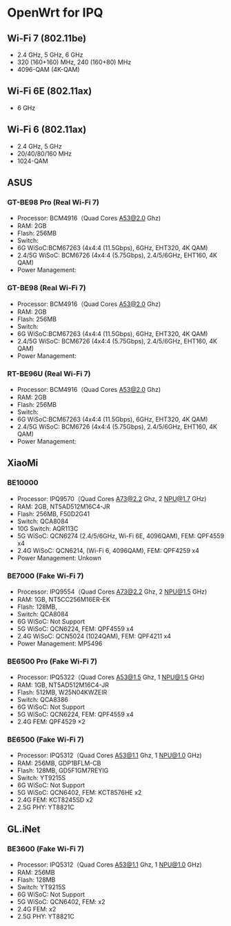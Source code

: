 # OpenWrt for IPQ

## Wi-Fi 7 (802.11be)
* 2.4 GHz, 5 GHz, 6 GHz
* 320 (160+160) MHz, 240 (160+80) MHz
* 4096-QAM (4K-QAM)

## Wi-Fi 6E (802.11ax)
* 6 GHz

## Wi-Fi 6 (802.11ax)
* 2.4 GHz, 5 GHz
* 20/40/80/160 MHz
* 1024-QAM


## ASUS
### GT-BE98 Pro (Real Wi-Fi 7)
* Processor: BCM4916（Quad Cores A53@2.0 Ghz)
* RAM: 2GB
* Flash: 256MB
* Switch:
* 6G WiSoC:BCM67263 (4x4:4 (11.5Gbps), 6GHz, EHT320, 4K QAM)
* 2.4/5G WiSoC: BCM6726 (4x4:4 (5.75Gbps), 2.4/5/6GHz, EHT160, 4K QAM)
* Power Management:

### GT-BE98 (Real Wi-Fi 7)
* Processor: BCM4916（Quad Cores A53@2.0 Ghz)
* RAM: 2GB
* Flash: 256MB
* Switch:
* 6G WiSoC:BCM67263 (4x4:4 (11.5Gbps), 6GHz, EHT320, 4K QAM)
* 2.4/5G WiSoC: BCM6726 (4x4:4 (5.75Gbps), 2.4/5/6GHz, EHT160, 4K QAM)
* Power Management:

### RT-BE96U (Real Wi-Fi 7)
* Processor: BCM4916（Quad Cores A53@2.0 Ghz)
* RAM: 2GB
* Flash: 256MB
* Switch:
* 6G WiSoC:BCM67263 (4x4:4 (11.5Gbps), 6GHz, EHT320, 4K QAM)
* 2.4/5G WiSoC: BCM6726 (4x4:4 (5.75Gbps), 2.4/5/6GHz, EHT160, 4K QAM)
* Power Management:


## XiaoMi
### BE10000
* Processor: IPQ9570（Quad Cores A73@2.2 Ghz, 2 NPU@1.7 GHz)
* RAM: 2GB, NT5AD512M16C4-JR
* Flash: 256MB, F50D2G41
* Switch: QCA8084
* 10G Switch: AQR113C
* 5G WiSoC: QCN6274 (2.4/5/6GHz, Wi-Fi 6E, 4096QAM), FEM: QPF4559 x4
* 2.4G WiSoC: QCN6214, (Wi-Fi 6, 4096QAM), FEM: QPF4259 x4
* Power Management: Unkown

### BE7000 (Fake Wi-Fi 7)
* Processor: IPQ9554（Quad Cores A73@2.2 Ghz, 2 NPU@1.5 GHz)
* RAM: 1GB, NT5CC256M16ER-EK
* Flash: 128MB,
* Switch: QCA8084
* 6G WiSoC: Not Support
* 5G WiSoC: QCN6224, FEM: QPF4559 x4
* 2.4G WiSoC: QCN5024 (1024QAM), FEM: QPF4211 x4
* Power Management: MP5496

### BE6500 Pro (Fake Wi-Fi 7)
* Processor: IPQ5322（Quad Cores A53@1.5 Ghz, 1 NPU@1.5 GHz)
* RAM: 1GB, NT5AD512M16C4-JR
* Flash: 512MB, W25N04KWZEIR
* Switch: QCA8386
* 6G WiSoC: Not Support
* 5G WiSoC: QCN6224, FEM: QPF4559 x4
* 2.4G FEM: QPF4529 ×2

### BE6500 (Fake Wi-Fi 7)
* Processor: IPQ5312（Quad Cores A53@1.1 Ghz, 1 NPU@1.0 GHz)
* RAM: 256MB, GDP1BFLM-CB
* Flash: 128MB, GD5F1GM7REYIG
* Switch: YT9215S
* 6G WiSoC: Not Support
* 5G WiSoC: QCN6402, FEM: KCT8576HE x2
* 2.4G FEM: KCT8245SD x2
* 2.5G PHY: YT8821C

## GL.iNet
### BE3600 (Fake Wi-Fi 7)
* Processor: IPQ5312（Quad Cores A53@1.1 Ghz, 1 NPU@1.0 GHz)
* RAM: 256MB
* Flash: 128MB
* Switch: YT9215S
* 6G WiSoC: Not Support
* 5G WiSoC: QCN6402, FEM: x2
* 2.4G FEM: x2
* 2.5G PHY: YT8821C